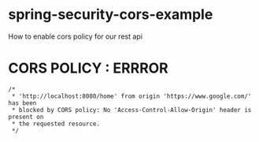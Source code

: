 # spring-security-cors-example
How to enable cors policy for our rest api 

# CORS POLICY : ERRROR

	/*
	 * 'http://localhost:8080/home' from origin 'https://www.google.com/' has been
	 * blocked by CORS policy: No 'Access-Control-Allow-Origin' header is present on
	 * the requested resource.
	 */
